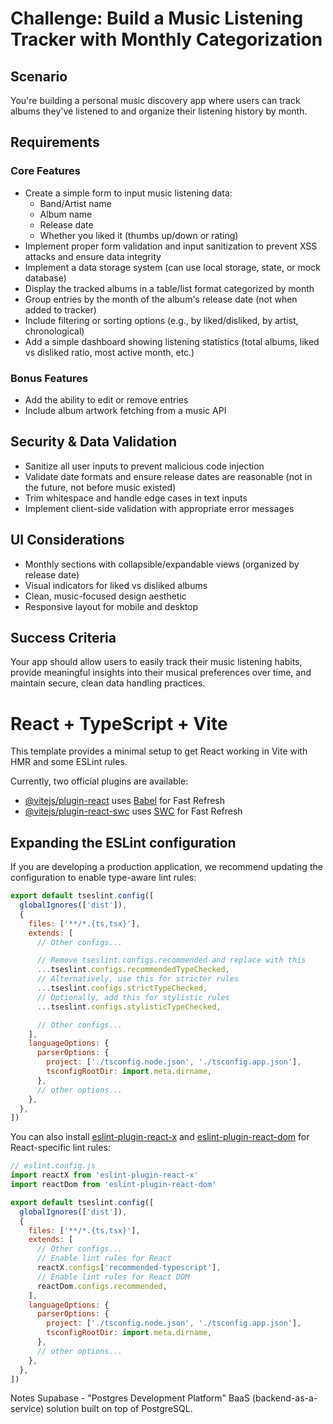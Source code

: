 # Challenge: Build a Music Listening Tracker with Monthly Categorization

## Scenario
You're building a personal music discovery app where users can track albums they've listened to and organize their listening history by month.

## Requirements

### Core Features
- Create a simple form to input music listening data:
  - Band/Artist name
  - Album name  
  - Release date
  - Whether you liked it (thumbs up/down or rating)
- Implement proper form validation and input sanitization to prevent XSS attacks and ensure data integrity
- Implement a data storage system (can use local storage, state, or mock database)
- Display the tracked albums in a table/list format categorized by month
- Group entries by the month of the album's release date (not when added to tracker)
- Include filtering or sorting options (e.g., by liked/disliked, by artist, chronological)
- Add a simple dashboard showing listening statistics (total albums, liked vs disliked ratio, most active month, etc.)

### Bonus Features
- Add the ability to edit or remove entries
- Include album artwork fetching from a music API

## Security & Data Validation
- Sanitize all user inputs to prevent malicious code injection
- Validate date formats and ensure release dates are reasonable (not in the future, not before music existed)
- Trim whitespace and handle edge cases in text inputs
- Implement client-side validation with appropriate error messages

## UI Considerations
- Monthly sections with collapsible/expandable views (organized by release date)
- Visual indicators for liked vs disliked albums
- Clean, music-focused design aesthetic
- Responsive layout for mobile and desktop

## Success Criteria
Your app should allow users to easily track their music listening habits, provide meaningful insights into their musical preferences over time, and maintain secure, clean data handling practices.

# React + TypeScript + Vite

This template provides a minimal setup to get React working in Vite with HMR and some ESLint rules.

Currently, two official plugins are available:

- [@vitejs/plugin-react](https://github.com/vitejs/vite-plugin-react/blob/main/packages/plugin-react) uses [Babel](https://babeljs.io/) for Fast Refresh
- [@vitejs/plugin-react-swc](https://github.com/vitejs/vite-plugin-react/blob/main/packages/plugin-react-swc) uses [SWC](https://swc.rs/) for Fast Refresh

## Expanding the ESLint configuration

If you are developing a production application, we recommend updating the configuration to enable type-aware lint rules:

```js
export default tseslint.config([
  globalIgnores(['dist']),
  {
    files: ['**/*.{ts,tsx}'],
    extends: [
      // Other configs...

      // Remove tseslint.configs.recommended and replace with this
      ...tseslint.configs.recommendedTypeChecked,
      // Alternatively, use this for stricter rules
      ...tseslint.configs.strictTypeChecked,
      // Optionally, add this for stylistic rules
      ...tseslint.configs.stylisticTypeChecked,

      // Other configs...
    ],
    languageOptions: {
      parserOptions: {
        project: ['./tsconfig.node.json', './tsconfig.app.json'],
        tsconfigRootDir: import.meta.dirname,
      },
      // other options...
    },
  },
])
```

You can also install [eslint-plugin-react-x](https://github.com/Rel1cx/eslint-react/tree/main/packages/plugins/eslint-plugin-react-x) and [eslint-plugin-react-dom](https://github.com/Rel1cx/eslint-react/tree/main/packages/plugins/eslint-plugin-react-dom) for React-specific lint rules:

```js
// eslint.config.js
import reactX from 'eslint-plugin-react-x'
import reactDom from 'eslint-plugin-react-dom'

export default tseslint.config([
  globalIgnores(['dist']),
  {
    files: ['**/*.{ts,tsx}'],
    extends: [
      // Other configs...
      // Enable lint rules for React
      reactX.configs['recommended-typescript'],
      // Enable lint rules for React DOM
      reactDom.configs.recommended,
    ],
    languageOptions: {
      parserOptions: {
        project: ['./tsconfig.node.json', './tsconfig.app.json'],
        tsconfigRootDir: import.meta.dirname,
      },
      // other options...
    },
  },
])
```
Notes
Supabase - "Postgres Development Platform" BaaS (backend-as-a-service) solution built on top of PostgreSQL.